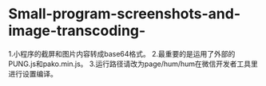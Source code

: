 # Small-program-screenshots-and-image-transcoding-
1.小程序的截屏和图片内容转成base64格式。
2.最重要的是运用了外部的PUNG.js和pako.min.js。
3.运行路径请改为page/hum/hum在微信开发者工具里进行设置编译。
